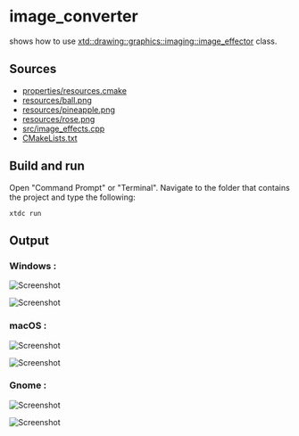 # image_converter

shows how to use [xtd::drawing::graphics::imaging::image_effector](https://gammasoft71.github.io/xtd/reference_guides/latest/classxtd_1_1drawing_1_1imaging_1_1image__effector.html) class.

## Sources

* [properties/resources.cmake](properties/resources.cmake)
* [resources/ball.png](resources/ball.png)
* [resources/pineapple.png](resources/pineapple.png)
* [resources/rose.png](resources/rose.png)
* [src/image_effects.cpp](src/image_effects.cpp)
* [CMakeLists.txt](CMakeLists.txt)

## Build and run

Open "Command Prompt" or "Terminal". Navigate to the folder that contains the project and type the following:

```shell
xtdc run
```

## Output

### Windows :

![Screenshot](../../../../docs/pictures/examples/image_converter_w.png)

![Screenshot](../../../../docs/pictures/examples/image_converter_wd.png)

### macOS :

![Screenshot](../../../../docs/pictures/examples/image_converter_m.png)

![Screenshot](../../../../docs/pictures/examples/image_converter_md.png)

### Gnome :

![Screenshot](../../../../docs/pictures/examples/image_converter_g.png)

![Screenshot](../../../../docs/pictures/examples/image_converter_gd.png)
